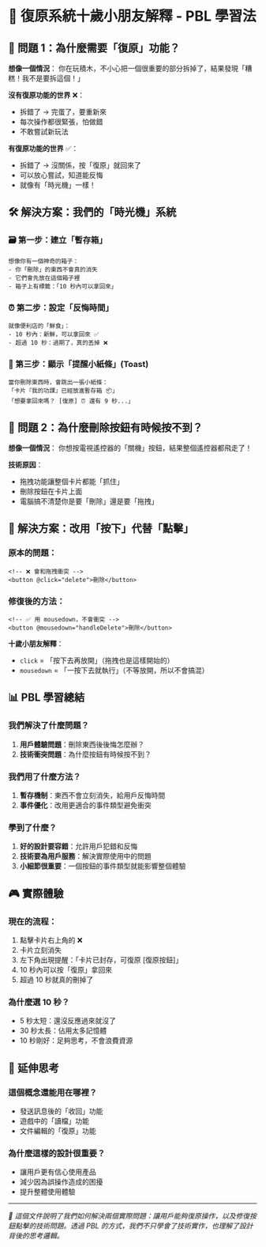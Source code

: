 # 🎯 復原系統十歲小朋友解釋 - PBL 學習法

## 🤔 問題 1：為什麼需要「復原」功能？

**想像一個情況**：
你在玩積木，不小心把一個很重要的部分拆掉了，結果發現「糟糕！我不是要拆這個！」

**沒有復原功能的世界** ❌：
- 拆錯了 → 完蛋了，要重新來
- 每次操作都很緊張，怕做錯
- 不敢嘗試新玩法

**有復原功能的世界** ✅：
- 拆錯了 → 沒關係，按「復原」就回來了
- 可以放心嘗試，知道能反悔
- 就像有「時光機」一樣！

## 🛠️ 解決方案：我們的「時光機」系統

### 🗃️ 第一步：建立「暫存箱」
```
想像你有一個神奇的箱子：
- 你「刪除」的東西不會真的消失
- 它們會先放在這個箱子裡
- 箱子上有標籤：「10 秒內可以拿回來」
```

### ⏰ 第二步：設定「反悔時間」
```
就像便利店的「鮮食」：
- 10 秒內：新鮮，可以拿回來 ✅
- 超過 10 秒：過期了，真的丟掉 ❌
```

### 🎨 第三步：顯示「提醒小紙條」(Toast)
```
當你刪除東西時，會跳出一張小紙條：
「卡片『我的功課』已經放進暫存箱 📦」
「想要拿回來嗎？ [復原] ⏰ 還有 9 秒...」
```

## 🚨 問題 2：為什麼刪除按鈕有時候按不到？

**想像一個情況**：
你想按電視遙控器的「關機」按鈕，結果整個遙控器都飛走了！

**技術原因**：
- 拖拽功能讓整個卡片都能「抓住」
- 刪除按鈕在卡片上面
- 電腦搞不清楚你是要「刪除」還是要「拖拽」

## 🔧 解決方案：改用「按下」代替「點擊」

### 原本的問題：
```vue
<!-- ❌ 會和拖拽衝突 -->
<button @click="delete">刪除</button>
```

### 修復後的方法：
```vue
<!-- ✅ 用 mousedown，不會衝突 -->
<button @mousedown="handleDelete">刪除</button>
```

**十歲小朋友解釋**：
- `click` = 「按下去再放開」（拖拽也是這樣開始的）
- `mousedown` = 「一按下去就執行」（不等放開，所以不會搞混）

## 📊 PBL 學習總結

### 我們解決了什麼問題？
1. **用戶體驗問題**：刪除東西後後悔怎麼辦？
2. **技術衝突問題**：為什麼按鈕有時候按不到？

### 我們用了什麼方法？
1. **暫存機制**：東西不會立刻消失，給用戶反悔時間
2. **事件優化**：改用更適合的事件類型避免衝突

### 學到了什麼？
1. **好的設計要容錯**：允許用戶犯錯和反悔
2. **技術要為用戶服務**：解決實際使用中的問題
3. **小細節很重要**：一個按鈕的事件類型就能影響整個體驗

## 🎮 實際體驗

### 現在的流程：
1. 點擊卡片右上角的 ❌
2. 卡片立刻消失
3. 左下角出現提醒：「卡片已封存，可復原 [復原按鈕]」
4. 10 秒內可以按「復原」拿回來
5. 超過 10 秒就真的刪掉了

### 為什麼選 10 秒？
- 5 秒太短：還沒反應過來就沒了
- 30 秒太長：佔用太多記憶體
- 10 秒剛好：足夠思考，不會浪費資源

## 🌟 延伸思考

### 這個概念還能用在哪裡？
- 發送訊息後的「收回」功能
- 遊戲中的「讀檔」功能
- 文件編輯的「復原」功能

### 為什麼這樣的設計很重要？
- 讓用戶更有信心使用產品
- 減少因為誤操作造成的困擾
- 提升整體使用體驗

---

*📝 這個文件說明了我們如何解決兩個實際問題：讓用戶能夠復原操作，以及修復按鈕點擊的技術問題。透過 PBL 的方式，我們不只學會了技術實作，也理解了設計背後的思考邏輯。*